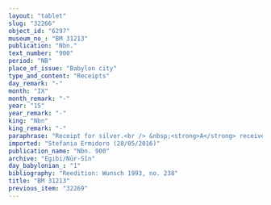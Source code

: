 ```yaml
---
layout: "tablet"
slug: "32266"
object_id: "6297"
museum_no_: "BM 31213"
publication: "Nbn."
text_number: "900"
period: "NB"
place_of_issue: "Babylon city"
type_and_content: "Receipts"
day_remark: "-"
month: "IX"
month_remark: "-"
year: "15"
year_remark: "-"
king: "Nbn"
king_remark: "-"
paraphrase: "Receipt for silver.<br /> &nbsp;<strong>A</strong> receives 17 shekels of silver on <strong>C</strong>&rsquo;s behalf from <strong>B</strong>, slave of <strong>D</strong>. Names of 2 witnesses and the scribe.<br /> &nbsp;<br /> <strong>A </strong>= Ilī-gabri/&Scaron;ama&scaron;-zēra-ibni; <strong>B </strong>= Ina-ṣilli-Bēl, slave of <strong>D</strong>; <strong>C </strong>= Bazūzu/Nab&ucirc;-halqu-utirri; <strong>D </strong>= Iddin-Marduk/Iqī&scaron;āya//Nūr-S&icirc;n"
imported: "Stefania Ermidoro (28/05/2016)"
publication_name: "Nbn. 900"
archive: "Egibi/Nūr-Sîn"
day_babylonian_: "1"
bibliography: "Reedition: Wunsch 1993, no. 238"
title: "BM 31213"
previous_item: "32269"
---
```

